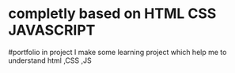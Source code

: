 # completly based on HTML CSS JAVASCRIPT
#portfolio
in project I make some learning project which help me to understand html ,CSS ,JS  